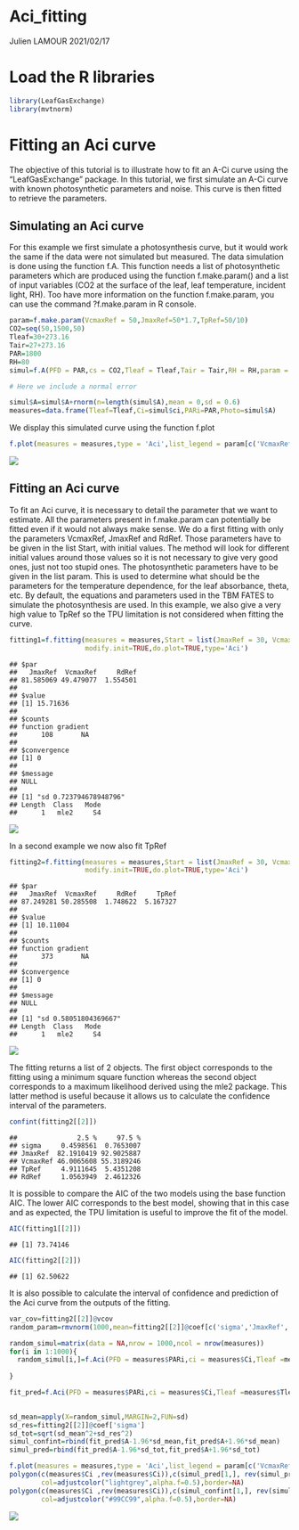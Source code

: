Aci\_fitting
================
Julien LAMOUR
2021/02/17

# Load the R libraries

``` r
library(LeafGasExchange)
library(mvtnorm)
```

# Fitting an Aci curve

The objective of this tutorial is to illustrate how to fit an A-Ci curve
using the “LeafGasExchange” package. In this tutorial, we first simulate
an A-Ci curve with known photosynthetic parameters and noise. This curve
is then fitted to retrieve the parameters.

## Simulating an Aci curve

For this example we first simulate a photosynthesis curve, but it would
work the same if the data were not simulated but measured. The data
simulation is done using the function f.A. This function needs a list of
photosynthetic parameters which are produced using the function
f.make.param() and a list of input variables (CO2 at the surface of the
leaf, leaf temperature, incident light, RH). Too have more information
on the function f.make.param, you can use the command ?f.make.param in R
console.

``` r
param=f.make.param(VcmaxRef = 50,JmaxRef=50*1.7,TpRef=50/10)
CO2=seq(50,1500,50)
Tleaf=30+273.16
Tair=27+273.16
PAR=1800
RH=80
simul=f.A(PFD = PAR,cs = CO2,Tleaf = Tleaf,Tair = Tair,RH = RH,param = param)

# Here we include a normal error 

simul$A=simul$A+rnorm(n=length(simul$A),mean = 0,sd = 0.6)
measures=data.frame(Tleaf=Tleaf,Ci=simul$ci,PARi=PAR,Photo=simul$A)
```

We display this simulated curve using the function f.plot

``` r
f.plot(measures = measures,type = 'Aci',list_legend = param[c('VcmaxRef','JmaxRef','TpRef','RdRef')],param = param)
```

![](Aci_fitting_files/figure-gfm/unnamed-chunk-3-1.png)<!-- -->

## Fitting an Aci curve

To fit an Aci curve, it is necessary to detail the parameter that we
want to estimate. All the parameters present in f.make.param can
potentially be fitted even if it would not always make sense. We do a
first fitting with only the parameters VcmaxRef, JmaxRef and RdRef.
Those parameters have to be given in the list Start, with initial
values. The method will look for different initial values around those
values so it is not necessary to give very good ones, just not too
stupid ones. The photosynthetic parameters have to be given in the list
param. This is used to determine what should be the parameters for the
temperature dependence, for the leaf absorbance, theta, etc. By default,
the equations and parameters used in the TBM FATES to simulate the
photosynthesis are used. In this example, we also give a very high value
to TpRef so the TPU limitation is not considered when fitting the curve.

``` r
fitting1=f.fitting(measures = measures,Start = list(JmaxRef = 30, VcmaxRef = 50, RdRef = 1),param=f.make.param(),
                   modify.init=TRUE,do.plot=TRUE,type='Aci')
```

    ## $par
    ##   JmaxRef  VcmaxRef     RdRef 
    ## 81.585069 49.479077  1.554501 
    ## 
    ## $value
    ## [1] 15.71636
    ## 
    ## $counts
    ## function gradient 
    ##      108       NA 
    ## 
    ## $convergence
    ## [1] 0
    ## 
    ## $message
    ## NULL
    ## 
    ## [1] "sd 0.723794678948796"
    ## Length  Class   Mode 
    ##      1   mle2     S4

![](Aci_fitting_files/figure-gfm/unnamed-chunk-4-1.png)<!-- -->

In a second example we now also fit TpRef

``` r
fitting2=f.fitting(measures = measures,Start = list(JmaxRef = 30, VcmaxRef = 50, RdRef = 1, TpRef=9),param=f.make.param(),
                   modify.init=TRUE,do.plot=TRUE,type='Aci')
```

    ## $par
    ##   JmaxRef  VcmaxRef     RdRef     TpRef 
    ## 87.249281 50.285508  1.748622  5.167327 
    ## 
    ## $value
    ## [1] 10.11004
    ## 
    ## $counts
    ## function gradient 
    ##      373       NA 
    ## 
    ## $convergence
    ## [1] 0
    ## 
    ## $message
    ## NULL
    ## 
    ## [1] "sd 0.58051804369667"
    ## Length  Class   Mode 
    ##      1   mle2     S4

![](Aci_fitting_files/figure-gfm/unnamed-chunk-5-1.png)<!-- -->

The fitting returns a list of 2 objects. The first object corresponds to
the fitting using a minimum square function whereas the second object
corresponds to a maximum likelihood derived using the mle2 package. This
latter method is useful because it allows us to calculate the confidence
interval of the parameters.

``` r
confint(fitting2[[2]])
```

    ##               2.5 %     97.5 %
    ## sigma     0.4598561  0.7653007
    ## JmaxRef  82.1910419 92.9025887
    ## VcmaxRef 46.0065608 55.3189246
    ## TpRef     4.9111645  5.4351208
    ## RdRef     1.0563949  2.4612326

It is possible to compare the AIC of the two models using the base
function AIC. The lower AIC corresponds to the best model, showing that
in this case and as expected, the TPU limitation is useful to improve
the fit of the model.

``` r
AIC(fitting1[[2]])
```

    ## [1] 73.74146

``` r
AIC(fitting2[[2]])
```

    ## [1] 62.50622

It is also possible to calculate the interval of confidence and
prediction of the Aci curve from the outputs of the fitting.

``` r
var_cov=fitting2[[2]]@vcov
random_param=rmvnorm(1000,mean=fitting2[[2]]@coef[c('sigma','JmaxRef','VcmaxRef','TpRef','RdRef')],sigma = var_cov)

random_simul=matrix(data = NA,nrow = 1000,ncol = nrow(measures))
for(i in 1:1000){
  random_simul[i,]=f.Aci(PFD = measures$PARi,ci = measures$Ci,Tleaf =measures$Tleaf,param = f.make.param(VcmaxRef=random_param[i,'VcmaxRef'],JmaxRef=random_param[i,'JmaxRef'],TpRef=random_param[i,'TpRef'],
                                                                                                         RdRef=random_param[i,'RdRef']))$A
}

fit_pred=f.Aci(PFD = measures$PARi,ci = measures$Ci,Tleaf =measures$Tleaf,param = f.make.param(VcmaxRef=fitting2[[2]]@coef[c('VcmaxRef')],JmaxRef=fitting2[[2]]@coef[c('JmaxRef')],TpRef=fitting2[[2]]@coef[c('TpRef')],
                                                                                               RdRef=fitting2[[2]]@coef[c('RdRef')]))

sd_mean=apply(X=random_simul,MARGIN=2,FUN=sd)
sd_res=fitting2[[2]]@coef['sigma']
sd_tot=sqrt(sd_mean^2+sd_res^2)
simul_confint=rbind(fit_pred$A-1.96*sd_mean,fit_pred$A+1.96*sd_mean)
simul_pred=rbind(fit_pred$A-1.96*sd_tot,fit_pred$A+1.96*sd_tot)

f.plot(measures = measures,type = 'Aci',list_legend = param[c('VcmaxRef','JmaxRef','TpRef','RdRef')],param = param)
polygon(c(measures$Ci ,rev(measures$Ci)),c(simul_pred[1,], rev(simul_pred[2,])),
        col=adjustcolor("lightgrey",alpha.f=0.5),border=NA)
polygon(c(measures$Ci ,rev(measures$Ci)),c(simul_confint[1,], rev(simul_confint[2,])),
        col=adjustcolor("#99CC99",alpha.f=0.5),border=NA)
```

![](Aci_fitting_files/figure-gfm/unnamed-chunk-8-1.png)<!-- -->

